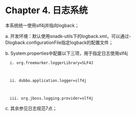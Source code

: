 # Chapter 4. 日志系统

本系统统一使用slf4j并指向logback；

  a. 开发环境：默认使用snadk-utils下的logback.xml，可以通过-Dlogback.configurationFile指定logback的配置文件；



  b. System.properties中配置以下三项，用于指定日志使用slf4j



      i. org.freemarker.loggerLibrary=SLF4J



      ii. dubbo.application.logger=slf4j



      iii. org.jboss.logging.provider=slf4j



  c. 其余参见日志规范7点；



